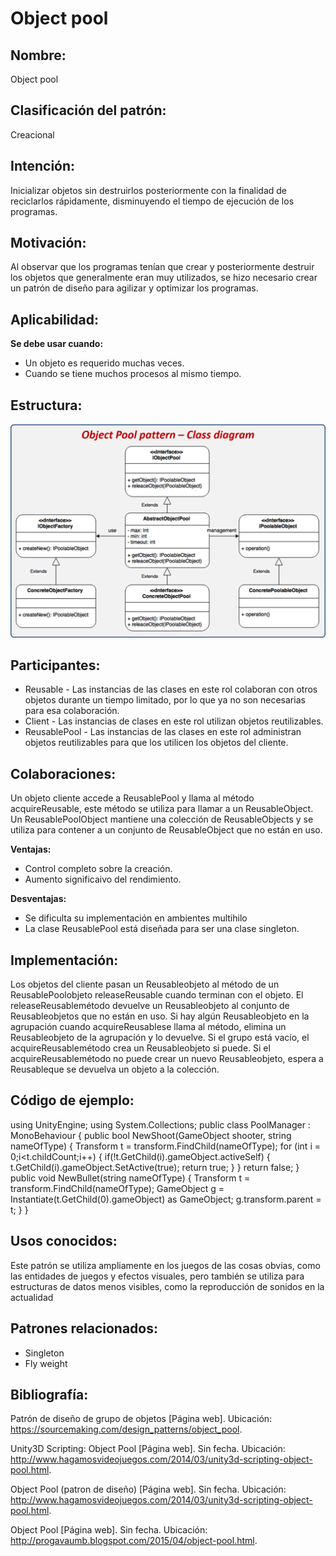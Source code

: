 # Object pool

## Nombre:

Object pool 

## Clasificación del patrón:

Creacional

## Intención:

Inicializar objetos sin destruirlos posteriormente con la finalidad de reciclarlos rápidamente, disminuyendo el tiempo de ejecución de los programas.


## Motivación:

Al observar que los programas tenían que crear y posteriormente destruir los objetos que generalmente eran muy utilizados, se hizo necesario crear un patrón de diseño para agilizar y optimizar los programas.

## Aplicabilidad:

**Se debe usar cuando:**

 * Un objeto es requerido muchas veces.  
 * Cuando se tiene muchos procesos al mismo tiempo.  

## Estructura:

![Estructura](https://github.com/brayanpasa99/Patrones/blob/master/Patrones%20creacionales/Object%20pool/Imagenes/object-pool-diagram.png)


## Participantes:

* Reusable - Las instancias de las clases en este rol colaboran con otros objetos durante un tiempo limitado, por lo que ya no son necesarias para esa colaboración.  
* Client - Las instancias de clases en este rol utilizan objetos reutilizables.  
* ReusablePool - Las instancias de las clases en este rol administran objetos reutilizables para que los utilicen los objetos del cliente.  

## Colaboraciones:

Un objeto cliente accede a ReusablePool y llama al método acquireReusable, este método se utiliza para llamar a un ReusableObject.  
Un ReusablePoolObject mantiene una colección de ReusableObjects y se utiliza para contener a un conjunto de ReusableObject que no están en uso.

**Ventajas:**

* Control completo sobre la creación.   
* Aumento significaivo del rendimiento.  

**Desventajas:**

* Se dificulta su implementación en ambientes multihilo  
* La clase ReusablePool está diseñada para ser una clase singleton.  

## Implementación:

Los objetos del cliente pasan un Reusableobjeto al método de un ReusablePoolobjeto releaseReusable cuando terminan con el objeto. El releaseReusablemétodo devuelve un Reusableobjeto al conjunto de Reusableobjetos que no están en uso.
Si hay algún Reusableobjeto en la agrupación cuando acquireReusablese llama al método, elimina un Reusableobjeto de la agrupación y lo devuelve. Si el grupo está vacío, el acquireReusablemétodo crea un Reusableobjeto si puede. Si el acquireReusablemétodo no puede crear un nuevo Reusableobjeto, espera a Reusableque se devuelva un objeto a la colección.

## Código de ejemplo:

using UnityEngine;
using System.Collections;
public class PoolManager : MonoBehaviour {
 public bool NewShoot(GameObject shooter, string nameOfType)
 {
  Transform t = transform.FindChild(nameOfType);
  for (int i = 0;i<t.childCount;i++)
  {
   if(!t.GetChild(i).gameObject.activeSelf)
   {
    t.GetChild(i).gameObject.SetActive(true);
    return true;
   }
  }
  return false;
 }
 public void NewBullet(string nameOfType)
 {
  Transform t = transform.FindChild(nameOfType);
  GameObject g = Instantiate(t.GetChild(0).gameObject) as GameObject;
  g.transform.parent = t;
 }
}

## Usos conocidos:
Este patrón se utiliza ampliamente en los juegos de las cosas obvias, como las entidades de juegos y efectos visuales, pero también se utiliza para estructuras de datos menos visibles, como la reproducción de sonidos en la actualidad

## Patrones relacionados:
* Singleton  
* Fly weight  

## Bibliografía:

Patrón de diseño de grupo de objetos [Página web]. Ubicación: ​ https://sourcemaking.com/design_patterns/object_pool​.

Unity3D Scripting: Object Pool [Página web]. Sin fecha. Ubicación: http://www.hagamosvideojuegos.com/2014/03/unity3d-scripting-object-pool.html.

Object Pool (patron de diseño) [Página web]. Sin fecha. Ubicación: http://www.hagamosvideojuegos.com/2014/03/unity3d-scripting-object-pool.html.
 
Object Pool [Página web]. Sin fecha. Ubicación: http://progavaumb.blogspot.com/2015/04/object-pool.html.
 





